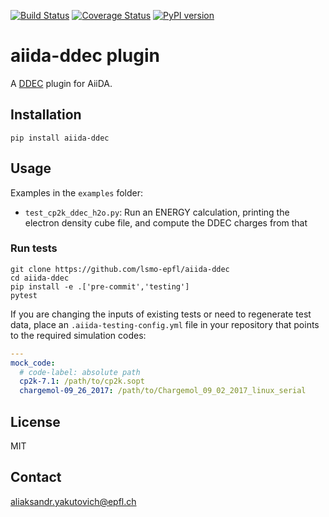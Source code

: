 [![Build Status](https://github.com/lsmo-epfl/aiida-ddec/workflows/ci/badge.svg)](https://github.com/lsmo-epfl/aiida-ddec/actions)
[![Coverage Status](https://codecov.io/gh/lsmo-epfl/aiida-ddec/branch/develop/graph/badge.svg)](https://codecov.io/gh/lsmo-epfl/aiida-ddec)
[![PyPI version](https://badge.fury.io/py/aiida-ddec.svg)](https://badge.fury.io/py/aiida-ddec)


# aiida-ddec plugin

A [DDEC](https://sourceforge.net/projects/ddec/files/) plugin for AiiDA.

## Installation

```shell
pip install aiida-ddec
```

## Usage

Examples in the `examples` folder:

-   `test_cp2k_ddec_h2o.py`: Run an ENERGY calculation, printing the
    electron density cube file, and compute the DDEC charges from that


### Run tests

```shell
git clone https://github.com/lsmo-epfl/aiida-ddec
cd aiida-ddec
pip install -e .['pre-commit','testing']
pytest
```

If you are changing the inputs of existing tests or need to regenerate test data, place an `.aiida-testing-config.yml` 
file in your repository that points to the required simulation codes:
```yaml
---
mock_code:
  # code-label: absolute path
  cp2k-7.1: /path/to/cp2k.sopt
  chargemol-09_26_2017: /path/to/Chargemol_09_02_2017_linux_serial
```

## License

MIT

## Contact

aliaksandr.yakutovich@epfl.ch
